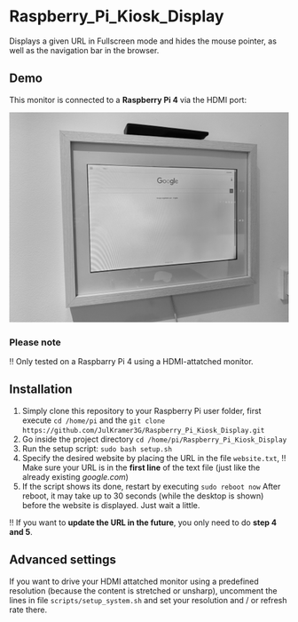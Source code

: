 # Raspberry_Pi_Kiosk_Display
 Displays a given URL in Fullscreen mode and hides the mouse pointer, as well as the navigation bar in the browser.

## Demo
This monitor is connected to a **Raspberry Pi 4** via the HDMI port: 

![filename](images/demo.JPG)

### Please note
:bangbang: Only tested on a Raspbarry Pi 4 using a HDMI-attatched monitor.

## Installation
1) Simply clone this repository to your Raspberry Pi user folder, first execute `cd /home/pi` and the `git clone https://github.com/JulKramer3G/Raspberry_Pi_Kiosk_Display.git`
2) Go inside the project directory `cd /home/pi/Raspberry_Pi_Kiosk_Display`
3) Run the setup script: `sudo bash setup.sh`
4) Specify the desired website by placing the URL in the file `website.txt`, :bangbang: Make sure your URL is in the **first line** of the text file (just like the already existing *google.com*)
5) If the script shows its done, restart by executing `sudo reboot now`
After reboot, it may take up to 30 seconds (while the desktop is shown) before the website is displayed. Just wait a little. 

:bangbang: If you want to **update the URL in the future**, you only need to do **step 4 and 5**. 

## Advanced settings
If you want to drive your HDMI attatched monitor using a predefined resolution (because the content is stretched or unsharp), uncomment the lines in file `scripts/setup_system.sh` and set your resolution and / or refresh rate there. 
